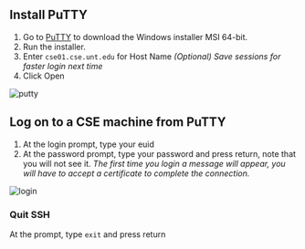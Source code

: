  ## Install PuTTY
 
1. Go to [PuTTY](https://www.chiark.greenend.org.uk/~sgtatham/putty/latest.html) to download the Windows installer MSI 64-bit.
2. Run the installer. 
3. Enter `cse01.cse.unt.edu` for Host Name
*(Optional) Save sessions for faster login next time*
4. Click Open

  ![putty](https://raw.githubusercontent.com/misc-sonchau/dev-tool-tutorials/main/images/windows_putty.jpg)


 ## Log on to a CSE machine from PuTTY
1. At the login prompt, type your euid
2. At the password prompt, type your password and press return, note that you will not see it.
*The first time you login a message will appear, you will have to accept a certificate to complete the connection.*

![login](https://raw.githubusercontent.com/misc-sonchau/dev-tool-tutorials/main/images/windows_login.jpg)

### Quit SSH
At the prompt, type `exit` and press return